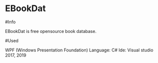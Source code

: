 # EBookDat

#Info

EBookDat is free opensource book database.

#Used

WPF (Windows Presentation Foundation)
Language: C#
Ide: Visual studio 2017, 2019
